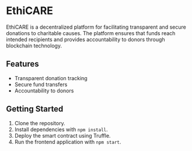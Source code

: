 # EthiCARE

EthiCARE is a decentralized platform for facilitating transparent and secure donations to charitable causes. The platform ensures that funds reach intended recipients and provides accountability to donors through blockchain technology.

## Features

- Transparent donation tracking
- Secure fund transfers
- Accountability to donors

## Getting Started

1. Clone the repository.
2. Install dependencies with `npm install`.
3. Deploy the smart contract using Truffle.
4. Run the frontend application with `npm start`.

